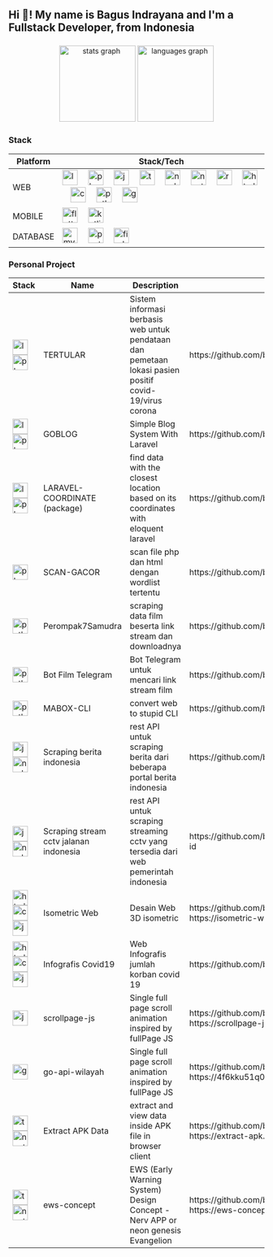 <h2 align="left">Hi 👋! My name is Bagus Indrayana and I'm a Fullstack Developer, from Indonesia </h2>

###

<div align="center">
  <img src="https://github-readme-stats.vercel.app/api?username=bagusindrayana&hide_title=false&hide_rank=false&show_icons=true&include_all_commits=true&count_private=true&disable_animations=false&theme=dracula&locale=en&hide_border=false" height="150" alt="stats graph"  />
  <img src="https://github-readme-stats.vercel.app/api/top-langs?username=bagusindrayana&locale=en&hide_title=false&layout=compact&card_width=320&langs_count=5&theme=dracula&hide_border=false" height="150" alt="languages graph"  />
</div>



###
<h3 align="left">Stack </h3>
<table style="width:100%">
  <thead>
    <tr>
      <th>
        Platform
      </th>
      <th>
        Stack/Tech
      </th>
    </tr>
  </thead>
  <tbody>
    <tr>
      <td>
        WEB
      </td>
      <td>
        <div align="left">  
          <img src="https://cdn.jsdelivr.net/gh/devicons/devicon/icons/laravel/laravel-original.svg" height="30" alt="laravel logo"  />
          <img width="12" />
          <img src="https://cdn.jsdelivr.net/gh/devicons/devicon/icons/php/php-original.svg" height="30" alt="php logo"  />
          <img width="12" />
          <img src="https://cdn.jsdelivr.net/gh/devicons/devicon/icons/javascript/javascript-original.svg" height="30" alt="javascript logo"  />
          <img width="12" />
          <img src="https://cdn.jsdelivr.net/gh/devicons/devicon/icons/typescript/typescript-original.svg" height="30" alt="typescript logo"  />
          <img width="12" />
          <img src="https://cdn.jsdelivr.net/gh/devicons/devicon/icons/nodejs/nodejs-original.svg" height="30" alt="nodejs logo"  />
          <img width="12" />
          <img src="https://cdn.jsdelivr.net/gh/devicons/devicon/icons/nextjs/nextjs-original.svg" height="30" alt="nextjs logo"  />
          <img width="12" />
          <img src="https://cdn.jsdelivr.net/gh/devicons/devicon/icons/react/react-original.svg" height="30" alt="react logo"  />
          <img width="12" />
          <img src="https://cdn.jsdelivr.net/gh/devicons/devicon/icons/html5/html5-original.svg" height="30" alt="html5 logo"  />
          <img width="12" />
          <img src="https://cdn.jsdelivr.net/gh/devicons/devicon/icons/css3/css3-original.svg" height="30" alt="css3 logo"  />
          <img width="12" />
          <img src="https://cdn.jsdelivr.net/gh/devicons/devicon/icons/python/python-original.svg" height="30" alt="python logo"  />
          <img width="12" />
          <img src="https://cdn.jsdelivr.net/gh/devicons/devicon/icons/go/go-original.svg" height="30" alt="go logo"  />
        </div>
      </td>
    </tr>
    <tr>
      <td>
        MOBILE
      </td>
      <td>
        <img src="https://cdn.jsdelivr.net/gh/devicons/devicon/icons/flutter/flutter-original.svg" height="30" alt="flutter logo"  />
        <img width="12" />
        <img src="https://cdn.jsdelivr.net/gh/devicons/devicon/icons/kotlin/kotlin-original.svg" height="30" alt="kotlin logo"  />
      </td>
    </tr>
    <tr>
      <td>
        DATABASE
      </td>
      <td>
        <img src="https://cdn.jsdelivr.net/gh/devicons/devicon/icons/mysql/mysql-original.svg" height="30" alt="mysql logo"  />
        <img width="12" />
        <img src="https://cdn.jsdelivr.net/gh/devicons/devicon/icons/postgresql/postgresql-original.svg" height="30" alt="postgresql logo"  />
        <img width="12" />
        <img src="https://cdn.jsdelivr.net/gh/devicons/devicon/icons/firebase/firebase-original.svg" height="30" alt="firebase logo"  />
      </td>
    </tr>
  </tbody>
</table>

###
<h3 align="left">Personal Project </h3>
<table>
  <thead>
    <tr>
      <th>
        Stack
      </th>
      <th>
        Name
      </th>
      <th>
        Description
      </th>
      <th>
        Repo/Link
      </th>
    </tr>
  </thead>
  <tbody>
    <tr>
      <td>
        <img src="https://cdn.jsdelivr.net/gh/devicons/devicon/icons/laravel/laravel-original.svg" height="30" alt="laravel logo"  />
        <img src="https://cdn.jsdelivr.net/gh/devicons/devicon/icons/php/php-original.svg" height="30" alt="php logo"  />
      </td>
      <td>
        TERTULAR
      </td>
      <td>
        Sistem informasi berbasis web untuk pendataan dan pemetaan lokasi pasien positif covid-19/virus corona
      </td>
      <td>
        https://github.com/bagusindrayana/tertular
      </td>
    </tr>
    <tr>
      <td>
        <img src="https://cdn.jsdelivr.net/gh/devicons/devicon/icons/laravel/laravel-original.svg" height="30" alt="laravel logo"  />
        <img src="https://cdn.jsdelivr.net/gh/devicons/devicon/icons/php/php-original.svg" height="30" alt="php logo"  />
      </td>
      <td>
        GOBLOG
      </td>
      <td>
        Simple Blog System With Laravel
      </td>
      <td>
        https://github.com/bagusindrayana/goblog
      </td>
    </tr>
    <tr>
      <td>
        <img src="https://cdn.jsdelivr.net/gh/devicons/devicon/icons/laravel/laravel-original.svg" height="30" alt="laravel logo"  />
        <img src="https://cdn.jsdelivr.net/gh/devicons/devicon/icons/php/php-original.svg" height="30" alt="php logo"  />
      </td>
      <td>
        LARAVEL-COORDINATE (package)
      </td>
      <td>
        find data with the closest location based on its coordinates with eloquent laravel
      </td>
      <td>
        https://github.com/bagusindrayana/goblog
      </td>
    </tr>
    <tr>
      <td>
        <img src="https://cdn.jsdelivr.net/gh/devicons/devicon/icons/php/php-original.svg" height="30" alt="php logo"  />
      </td>
      <td>
        SCAN-GACOR
      </td>
      <td>
        scan file php dan html dengan wordlist tertentu
      </td>
      <td>
        https://github.com/bagusindrayana/scan-gacor.git
      </td>
    </tr>
    <tr>
      <td>
        <img src="https://cdn.jsdelivr.net/gh/devicons/devicon/icons/python/python-original.svg" height="30" alt="python logo"  />
      </td>
      <td>
        Perompak7Samudra
      </td>
      <td>
        scraping data film beserta link stream dan downloadnya
      </td>
      <td>
        https://github.com/bagusindrayana/perompak7samudra
      </td>
    </tr>
    <tr>
      <td>
        <img src="https://cdn.jsdelivr.net/gh/devicons/devicon/icons/python/python-original.svg" height="30" alt="python logo"  />
      </td>
      <td>
        Bot Film Telegram
      </td>
      <td>
        Bot Telegram untuk mencari link stream film
      </td>
      <td>
        https://github.com/bagusindrayana/telegram-bot-film
      </td>
    </tr>
    <tr>
      <td>
        <img src="https://cdn.jsdelivr.net/gh/devicons/devicon/icons/python/python-original.svg" height="30" alt="python logo"  />
      </td>
      <td>
        MABOX-CLI
      </td>
      <td>
        convert web to stupid CLI
      </td>
      <td>
        https://github.com/bagusindrayana/mabox-cli
      </td>
    </tr>
    <tr>
      <td>
        <img src="https://cdn.jsdelivr.net/gh/devicons/devicon/icons/javascript/javascript-original.svg" height="30" alt="javascript logo"  />
        <img src="https://cdn.jsdelivr.net/gh/devicons/devicon/icons/nodejs/nodejs-original.svg" height="30" alt="nodejs logo"  />
      </td>
      <td>
        Scraping berita indonesia
      </td>
      <td>
        rest API untuk scraping berita dari beberapa portal berita indonesia
      </td>
      <td>
        https://github.com/bagusindrayana/scraping-berita
      </td>
    </tr>
    <tr>
      <td>
        <img src="https://cdn.jsdelivr.net/gh/devicons/devicon/icons/javascript/javascript-original.svg" height="30" alt="javascript logo"  />
        <img src="https://cdn.jsdelivr.net/gh/devicons/devicon/icons/nodejs/nodejs-original.svg" height="30" alt="nodejs logo"  />
      </td>
      <td>
        Scraping stream cctv jalanan indonesia
      </td>
      <td>
        rest API untuk scraping streaming cctv yang tersedia dari web pemerintah indonesia
      </td>
      <td>
        https://github.com/bagusindrayana/scrape-cctv-gov-id
      </td>
    </tr>
    <tr>
      <td>
        <img src="https://cdn.jsdelivr.net/gh/devicons/devicon/icons/html5/html5-original.svg" height="30" alt="html5 logo"  />
        <img src="https://cdn.jsdelivr.net/gh/devicons/devicon/icons/css3/css3-original.svg" height="30" alt="css3 logo"  />
        <img src="https://cdn.jsdelivr.net/gh/devicons/devicon/icons/javascript/javascript-original.svg" height="30" alt="javascript logo"  />
      </td>
      <td>
        Isometric Web
      </td>
      <td>
        Desain Web 3D isometric
      </td>
      <td>
        https://github.com/bagusindrayana/isometric-web
        https://isometric-web.netlify.app
      </td>
    </tr>
    <tr>
      <td>
        <img src="https://cdn.jsdelivr.net/gh/devicons/devicon/icons/html5/html5-original.svg" height="30" alt="html5 logo"  />
        <img src="https://cdn.jsdelivr.net/gh/devicons/devicon/icons/css3/css3-original.svg" height="30" alt="css3 logo"  />
        <img src="https://cdn.jsdelivr.net/gh/devicons/devicon/icons/javascript/javascript-original.svg" height="30" alt="javascript logo"  />
      </td>
      <td>
        Infografis Covid19
      </td>
      <td>
        Web Infografis jumlah korban covid 19
      </td>
      <td>
        https://github.com/bagusindrayana/covid19
      </td>
    </tr>
    <tr>
      <td>
        <img src="https://cdn.jsdelivr.net/gh/devicons/devicon/icons/javascript/javascript-original.svg" height="30" alt="javascript logo"  />
      </td>
      <td>
        scrollpage-js
      </td>
      <td>
        Single full page scroll animation inspired by fullPage JS
      </td>
      <td>
        https://github.com/bagusindrayana/scrollpage-js
        https://scrollpage-js.netlify.app
      </td>
    </tr>
    <tr>
      <td>
        <img src="https://cdn.jsdelivr.net/gh/devicons/devicon/icons/go/go-original.svg" height="30" alt="go logo"  />
      </td>
      <td>
        go-api-wilayah
      </td>
      <td>
        Single full page scroll animation inspired by fullPage JS
      </td>
      <td>
        https://github.com/bagusindrayana/go-api-wilayah
        https://4f6kku51q0.apidog.io
      </td>
    </tr>
    <tr>
      <td>
        <img src="https://cdn.jsdelivr.net/gh/devicons/devicon/icons/typescript/typescript-original.svg" height="30" alt="typescript logo"  />
        <img src="https://cdn.jsdelivr.net/gh/devicons/devicon/icons/nextjs/nextjs-original.svg" height="30" alt="nextjs logo"  />
      </td>
      <td>
        Extract APK Data
      </td>
      <td>
        extract and view data inside APK file in browser client
      </td>
      <td>
        https://github.com/bagusindrayana/extract-apk-web
        https://extract-apk.vercel.app
      </td>
    </tr>
    <tr>
      <td>
        <img src="https://cdn.jsdelivr.net/gh/devicons/devicon/icons/typescript/typescript-original.svg" height="30" alt="typescript logo"  />
        <img src="https://cdn.jsdelivr.net/gh/devicons/devicon/icons/nextjs/nextjs-original.svg" height="30" alt="nextjs logo"  />
      </td>
      <td>
        ews-concept
      </td>
      <td>
        EWS (Early Warning System) Design Concept - Nerv APP or neon genesis Evangelion
      </td>
      <td>
        https://github.com/bagusindrayana/ews-concept
        https://ews-concept.vercel.app
      </td>
    </tr>
  </tbody>
</table>
